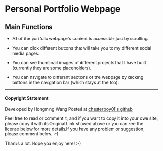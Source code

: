 Personal Portfolio Webpage
=======
## Main Functions

*  All of the portfolio webpage's content is accessible just by scrolling.

*  You can click different buttons that will take you to my different social media pages.

*  You can see thumbnail images of different projects that I have built (currently they are some placeholders).

*  You can navigate to different sections of the webpage by clicking buttons in the navigation bar (which stays at the top).

---

#### Copyright Statement
 
Developed by Hongming Wang Posted at [chesterboy01's github](https://github.com/chesterboy01)

Feel free to read or comment it, and if you want to copy it into your own site, please copy it with its Original Link showed above or you can see the license below for more details.If you have any problem or suggestion, please comment below. :-)

Thanks a lot. Hope you enjoy here! :-)